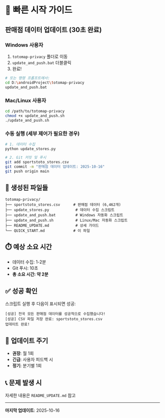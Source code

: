 # 🚀 빠른 시작 가이드

## 판매점 데이터 업데이트 (30초 완료)

### Windows 사용자

1. `totomap-privacy` 폴더로 이동
2. `update_and_push.bat` 더블클릭
3. 완료!

```bash
# 또는 명령 프롬프트에서:
cd D:\androidProject\totomap-privacy
update_and_push.bat
```

### Mac/Linux 사용자

```bash
cd /path/to/totomap-privacy
chmod +x update_and_push.sh
./update_and_push.sh
```

### 수동 실행 (세부 제어가 필요한 경우)

```bash
# 1. 데이터 수집
python update_stores.py

# 2. Git 커밋 및 푸시
git add sportstoto_stores.csv
git commit -m "판매점 데이터 업데이트: 2025-10-16"
git push origin main
```

## 📁 생성된 파일들

```
totomap-privacy/
├── sportstoto_stores.csv      # 판매점 데이터 (6,462개)
├── update_stores.py            # 데이터 수집 스크립트
├── update_and_push.bat         # Windows 자동화 스크립트
├── update_and_push.sh          # Linux/Mac 자동화 스크립트
├── README_UPDATE.md            # 상세 가이드
└── QUICK_START.md             # 이 파일
```

## ⏱️ 예상 소요 시간

- 데이터 수집: 1-2분
- Git 푸시: 10초
- **총 소요 시간: 약 2분**

## ✅ 성공 확인

스크립트 실행 후 다음이 표시되면 성공:

```
[성공] 전국 모든 판매점 데이터를 성공적으로 수집했습니다!
[성공] CSV 파일 저장 완료: sportstoto_stores.csv
업데이트 완료!
```

## 🔄 업데이트 주기

- **권장**: 월 1회
- **긴급**: 사용자 피드백 시
- **정기**: 분기별 1회

## 📞 문제 발생 시

자세한 내용은 `README_UPDATE.md` 참고

---

**마지막 업데이트**: 2025-10-16
